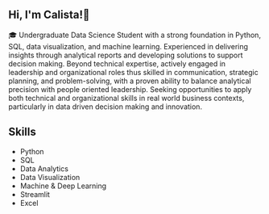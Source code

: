 ## Hi, I'm Calista!👋

🎓 Undergraduate Data Science Student with a strong foundation in Python, SQL, data visualization, and machine learning. Experienced in delivering insights through analytical reports and developing solutions to support decision making. Beyond technical expertise, actively engaged in leadership and organizational roles thus skilled in communication, strategic planning, and problem-solving, with a proven ability to balance analytical precision with people oriented leadership. Seeking opportunities to apply both technical and organizational skills in real world business contexts, particularly in data driven decision making and innovation.

## Skills
- Python
- SQL
- Data Analytics
- Data Visualization
- Machine & Deep Learning
- Streamlit
- Excel
<!--
**Calistacen/Calistacen** is a ✨ _special_ ✨ repository because its `README.md` (this file) appears on your GitHub profile.

Here are some ideas to get you started:

- 🔭 I’m currently working on ...
- 🌱 I’m currently learning ...
- 👯 I’m looking to collaborate on ...
- 🤔 I’m looking for help with ...
- 💬 Ask me about ...
- 📫 How to reach me: ...
- 😄 Pronouns: ...
- ⚡ Fun fact: ...
-->

